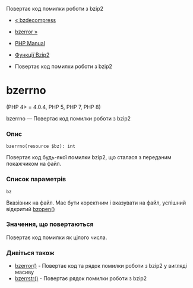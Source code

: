 Повертає код помилки роботи з bzip2

-   [« bzdecompress](function.bzdecompress.html)
    
-   [bzerror »](function.bzerror.html)
    
-   [PHP Manual](index.html)
    
-   [Функції Bzip2](ref.bzip2.html)
    
-   Повертає код помилки роботи з bzip2
    

# bzerrno

(PHP 4> = 4.0.4, PHP 5, PHP 7, PHP 8)

bzerrno — Повертає код помилки роботи з bzip2

### Опис

```methodsynopsis
bzerrno(resource $bz): int
```

Повертає код будь-якої помилки bzip2, що сталася з переданим покажчиком на файл.

### Список параметрів

`bz`

Вказівник на файл. Має бути коректним і вказувати на файл, успішний відкритий [bzopen()](function.bzopen.html)

### Значення, що повертаються

Повертає код помилки як цілого числа.

### Дивіться також

-   [bzerror()](function.bzerror.html) - Повертає код та рядок помилки роботи з bzip2 у вигляді масиву
-   [bzerrstr()](function.bzerrstr.html) - Повертає рядок помилки роботи з bzip2